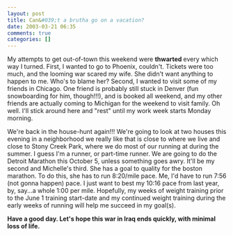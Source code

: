 ```yaml
---
layout: post
title: Can&#039;t a brutha go on a vacation?
date: 2003-03-21 06:35
comments: true
categories: []
---
```

My attempts to get out-of-town this weekend were <b>thwarted </b>every which way I turned. First, I wanted to go to Phoenix, couldn't. Tickets were too much, and the looming war scared my wife. She didn't want anything to happen to me. Who's to blame her? Second, I wanted to visit some of my friends in Chicago. One friend is probably still stuck in Denver (fun snowboarding for him, though!!!), and is booked all weekend, and my other friends are actually coming to Michigan for the weekend to visit family. Oh well. I'll stick around here and "rest" until my work week starts Monday morning.

We're back in the house-hunt again!!! We're going to look at two houses this evening in a neighborhood we really like that is close to where we live and close to Stony Creek Park, where we do most of our running at during the summer. I guess I'm a runner, or part-time runner. We are going to do the Detroit Marathon this October 5, unless something goes awry. It'll be my second and Michelle's third. She has a goal to quality for the boston marathon. To do this, she has to run 8:20/mile pace. Me, I'd have to run 7:56 (not gonna happen) pace. I just want to best my 10:16 pace from last year, by, say...a whole 1:00 per mile. Hopefully, my weeks of weight training prior to the June 1 training start-date and my continued weight training during the early weeks of running will help me succeed in my goal(s).

<b>Have a good day. Let's hope this war in Iraq ends quickly, with minimal loss of life.</b>
